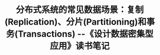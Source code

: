 ---
layout: post
title:  "分布式系统的常见数据场景：复制(Replication)、分片(Partitioning)和事务(Transactions)    --《设计数据密集型应用》读书笔记"
categories: [ Distributed System, Replication, Partition, Transaction ]
image: assets/images/19.jpg
---
